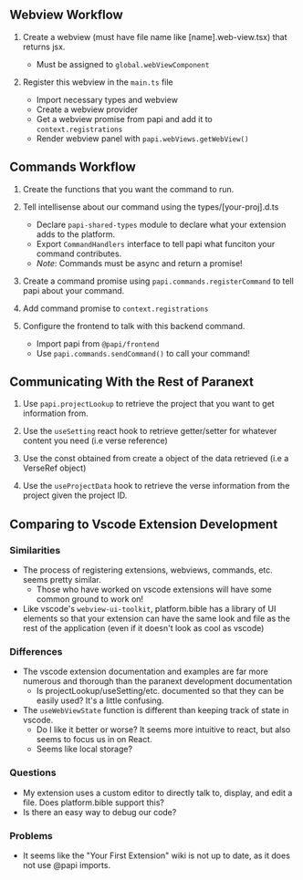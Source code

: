 ## Webview Workflow

1. Create a webview (must have file name like [name].web-view.tsx) that returns jsx.

   - Must be assigned to `global.webViewComponent`

2. Register this webview in the `main.ts` file
   - Import necessary types and webview
   - Create a webview provider
   - Get a webview promise from papi and add it to `context.registrations`
   - Render webview panel with `papi.webViews.getWebView()`

## Commands Workflow

1. Create the functions that you want the command to run.

2. Tell intellisense about our command using the types/[your-proj].d.ts

   - Declare `papi-shared-types` module to declare what your extension adds to the platform.
   - Export `CommandHandlers` interface to tell papi what funciton your command contributes.
   - _Note_: Commands must be async and return a promise!

3. Create a command promise using `papi.commands.registerCommand` to tell papi about your command.

4. Add command promise to `context.registrations`

5. Configure the frontend to talk with this backend command.
   - Import papi from `@papi/frontend`
   - Use `papi.commands.sendCommand()` to call your command!

## Communicating With the Rest of Paranext

1. Use `papi.projectLookup` to retrieve the project that you want to get information from.

2. Use the `useSetting` react hook to retrieve getter/setter for whatever content you need (i.e verse reference)

3. Use the const obtained from create a object of the data retrieved (i.e a VerseRef object)

4. Use the `useProjectData` hook to retrieve the verse information from the project given the project ID.

## Comparing to Vscode Extension Development

### Similarities

- The process of registering extensions, webviews, commands, etc. seems pretty similar.
  - Those who have worked on vscode extensions will have some common ground to work on!
- Like vscode's `webview-ui-toolkit`, platform.bible has a library of UI elements so that your extension can have the same look and file as the rest of the application (even if it doesn't look as cool as vscode)

### Differences

- The vscode extension documentation and examples are far more numerous and thorough than the paranext development documentation
  - Is projectLookup/useSetting/etc. documented so that they can be easily used? It's a little confusing.
- The `useWebViewState` function is different than keeping track of state in vscode.
  - Do I like it better or worse? It seems more intuitive to react, but also seems to focus us in on React.
  - Seems like local storage?

### Questions

- My extension uses a custom editor to directly talk to, display, and edit a file. Does platform.bible support this?
- Is there an easy way to debug our code?

### Problems

- It seems like the "Your First Extension" wiki is not up to date, as it does not use @papi imports.
